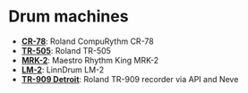 # Drum machines

- __[CR-78](https://danigb.github.io/sampled/DM/CR-78)__: Roland CompuRythm CR-78
- __[TR-505](https://danigb.github.io/sampled/DM/TR-505)__: Roland TR-505
- __[MRK-2](https://danigb.github.io/sampled/DM/MRK-2)__: Maestro Rhythm King MRK-2
- __[LM-2](https://danigb.github.io/sampled/DM/LM-2)__: LinnDrum LM-2
- __[TR-909 Detroit](https://danigb.github.io/sampled/DM/TR-909/Detroit)__: Roland TR-909 recorder via API and Neve
